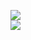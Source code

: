 [![](https://img.shields.io/badge/Made%20With-Github%20Spray-lightgrey.svg?style=for-the-badge&logo=github)](https://github.com/Annihil/github-spray#6073)  
[![](https://i.imgur.com/2DrTn0Z.gif)](https://github.com/Annihil/github-spray)
